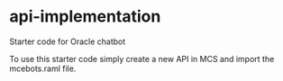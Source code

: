 # api-implementation
Starter code for Oracle chatbot

To use this starter code simply create a new API in MCS and import the mcebots.raml file.
